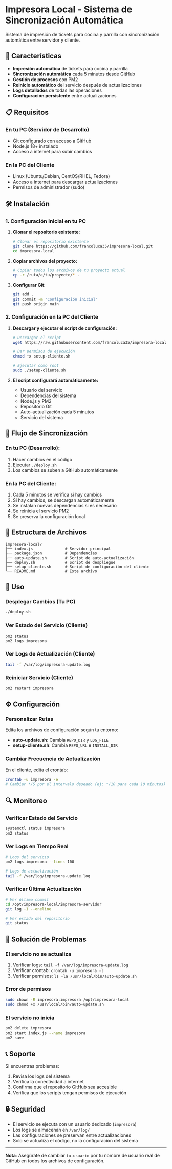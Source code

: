 # Impresora Local - Sistema de Sincronización Automática

Sistema de impresión de tickets para cocina y parrilla con sincronización automática entre servidor y cliente.

## 🚀 Características

- **Impresión automática** de tickets para cocina y parrilla
- **Sincronización automática** cada 5 minutos desde GitHub
- **Gestión de procesos** con PM2
- **Reinicio automático** del servicio después de actualizaciones
- **Logs detallados** de todas las operaciones
- **Configuración persistente** entre actualizaciones

## 📋 Requisitos

### En tu PC (Servidor de Desarrollo)
- Git configurado con acceso a GitHub
- Node.js 18+ instalado
- Acceso a internet para subir cambios

### En la PC del Cliente
- Linux (Ubuntu/Debian, CentOS/RHEL, Fedora)
- Acceso a internet para descargar actualizaciones
- Permisos de administrador (sudo)

## 🛠️ Instalación

### 1. Configuración Inicial en tu PC

1. **Clonar el repositorio existente:**
   ```bash
   # Clonar el repositorio existente
   git clone https://github.com/francoluca35/impresora-local.git
   cd impresora-local
   ```

2. **Copiar archivos del proyecto:**
   ```bash
   # Copiar todos los archivos de tu proyecto actual
   cp -r /ruta/a/tu/proyecto/* .
   ```

3. **Configurar Git:**
   ```bash
   git add .
   git commit -m "Configuración inicial"
   git push origin main
   ```

### 2. Configuración en la PC del Cliente

1. **Descargar y ejecutar el script de configuración:**
   ```bash
   # Descargar el script
   wget https://raw.githubusercontent.com/francoluca35/impresora-local/main/setup-cliente.sh
   
   # Dar permisos de ejecución
   chmod +x setup-cliente.sh
   
   # Ejecutar como root
   sudo ./setup-cliente.sh
   ```

2. **El script configurará automáticamente:**
   - Usuario del servicio
   - Dependencias del sistema
   - Node.js y PM2
   - Repositorio Git
   - Auto-actualización cada 5 minutos
   - Servicio del sistema

## 🔄 Flujo de Sincronización

### En tu PC (Desarrollo):
1. Hacer cambios en el código
2. Ejecutar `./deploy.sh`
3. Los cambios se suben a GitHub automáticamente

### En la PC del Cliente:
1. Cada 5 minutos se verifica si hay cambios
2. Si hay cambios, se descargan automáticamente
3. Se instalan nuevas dependencias si es necesario
4. Se reinicia el servicio PM2
5. Se preserva la configuración local

## 📁 Estructura de Archivos

```
impresora-local/
├── index.js              # Servidor principal
├── package.json          # Dependencias
├── auto-update.sh        # Script de auto-actualización
├── deploy.sh             # Script de despliegue
├── setup-cliente.sh      # Script de configuración del cliente
└── README.md             # Este archivo
```

## 🎯 Uso

### Desplegar Cambios (Tu PC)
```bash
./deploy.sh
```

### Ver Estado del Servicio (Cliente)
```bash
pm2 status
pm2 logs impresora
```

### Ver Logs de Actualización (Cliente)
```bash
tail -f /var/log/impresora-update.log
```

### Reiniciar Servicio (Cliente)
```bash
pm2 restart impresora
```

## ⚙️ Configuración

### Personalizar Rutas
Edita los archivos de configuración según tu entorno:

- **auto-update.sh**: Cambia `REPO_DIR` y `LOG_FILE`
- **setup-cliente.sh**: Cambia `REPO_URL` e `INSTALL_DIR`

### Cambiar Frecuencia de Actualización
En el cliente, edita el crontab:
```bash
crontab -u impresora -e
# Cambiar */5 por el intervalo deseado (ej: */10 para cada 10 minutos)
```

## 🔍 Monitoreo

### Verificar Estado del Servicio
```bash
systemctl status impresora
pm2 status
```

### Ver Logs en Tiempo Real
```bash
# Logs del servicio
pm2 logs impresora --lines 100

# Logs de actualización
tail -f /var/log/impresora-update.log
```

### Verificar Última Actualización
```bash
# Ver último commit
cd /opt/impresora-local/impresora-servidor
git log -1 --oneline

# Ver estado del repositorio
git status
```

## 🚨 Solución de Problemas

### El servicio no se actualiza
1. Verificar logs: `tail -f /var/log/impresora-update.log`
2. Verificar crontab: `crontab -u impresora -l`
3. Verificar permisos: `ls -la /usr/local/bin/auto-update.sh`

### Error de permisos
```bash
sudo chown -R impresora:impresora /opt/impresora-local
sudo chmod +x /usr/local/bin/auto-update.sh
```

### El servicio no inicia
```bash
pm2 delete impresora
pm2 start index.js --name impresora
pm2 save
```

## 📞 Soporte

Si encuentras problemas:

1. Revisa los logs del sistema
2. Verifica la conectividad a internet
3. Confirma que el repositorio GitHub sea accesible
4. Verifica que los scripts tengan permisos de ejecución

## 🔒 Seguridad

- El servicio se ejecuta con un usuario dedicado (`impresora`)
- Los logs se almacenan en `/var/log/`
- Las configuraciones se preservan entre actualizaciones
- Solo se actualiza el código, no la configuración del sistema

---

**Nota**: Asegúrate de cambiar `tu-usuario` por tu nombre de usuario real de GitHub en todos los archivos de configuración.

